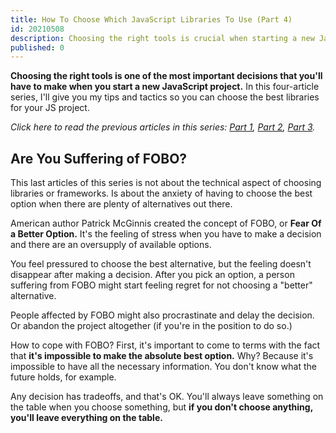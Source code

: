 ```yaml
---
title: How To Choose Which JavaScript Libraries To Use (Part 4)
id: 20210508
description: Choosing the right tools is crucial when starting a new JavaScript project. In this four-article series, I'll give you my tips and tactics to make the best choices.
published: 0
---
```


**Choosing the right tools is one of the most important decisions that you'll have to make when you start a new JavaScript project.**  In this four-article series, I'll give you my tips and tactics so you can choose the best libraries for your JS project.

_Click here to read the previous articles in this series: [Part 1](https://nicozerpa.com/how-to-choose-which-javascript-libraries-to-use-part-1/), [Part 2](https://nicozerpa.com/how-to-choose-which-javascript-libraries-to-use-part-2/), [Part 3](https://nicozerpa.com/how-to-choose-which-javascript-libraries-to-use-part-3/)._

## Are You Suffering of FOBO?

This last articles of this series is not about the technical aspect of choosing libraries or frameworks. Is about the anxiety of having to choose the best option when there are plenty of alternatives out there.

American author Patrick McGinnis created the concept of FOBO, or **Fear Of a Better Option.** It's the feeling of stress when you have to make a decision and there are an oversupply of available options.

You feel pressured to choose the best alternative, but the feeling doesn't disappear after making a decision. After you pick an option, a person suffering from FOBO might start feeling regret for not choosing a "better" alternative.

People affected by FOBO might also procrastinate and delay the decision. Or abandon the project altogether (if you're in the position to do so.)

How to cope with FOBO? First, it's important to come to terms with the fact that **it's impossible to make the absolute best option.** Why? Because it's impossible to have all the necessary information. You don't know what the future holds, for example.

Any decision has tradeoffs, and that's OK. You'll always leave something on the table when you choose something, but **if you don't choose anything, you'll leave everything on the table.**

